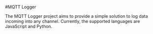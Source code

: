 #MQTT Logger

The MQTT Logger project aims to provide a simple solution to log data incoming into any channel. Currently, the supported languages are JavaScript and Python.

